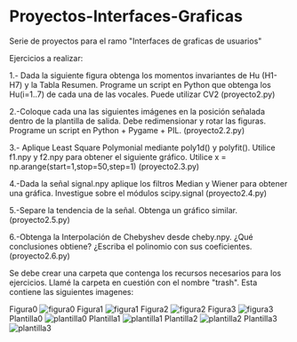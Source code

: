 # Proyectos-Interfaces-Graficas
Serie de proyectos para el ramo "Interfaces de graficas de usuarios"

Ejercicios a realizar:

1.- Dada la siguiente figura obtenga los momentos invariantes de Hu (H1-H7) y la Tabla Resumen.
Programe un script en Python que obtenga los Hu(i=1..7) de cada una de las vocales. Puede utilizar CV2  (proyecto2.py)

2.-Coloque cada una las siguientes imágenes en la posición señalada dentro de la plantilla de salida. 
Debe redimensionar y rotar las figuras. Programe un script en Python + Pygame + PIL. (proyecto2.2.py)

3.- Aplique Least Square Polymonial mediante poly1d() y polyfit(). Utilice f1.npy y f2.npy para 
obtener el siguiente gráfico. Utilice x = np.arange(start=1,stop=50,step=1) (proyecto2.3.py)

4.-Dada la señal signal.npy aplique los filtros Median y Wiener para obtener una gráfica. 
Investigue sobre el módulos scipy.signal (proyecto2.4.py)

5.-Separe la tendencia de la señal. Obtenga un gráfico similar. (proyecto2.5.py)

6.-Obtenga la Interpolación de Chebyshev desde cheby.npy. ¿Qué conclusiones obtiene? ¿Escriba el 
polinomio con sus coeficientes. (proyecto2.6.py)




Se debe crear una carpeta que contenga los recursos necesarios para los ejercicios. Llamé la carpeta en cuestión con el nombre "trash". Esta contiene las siguientes imagenes: 

Figura0 
![figura0](https://user-images.githubusercontent.com/43975051/210419371-f1c92efe-8121-48e6-9c69-2f33cfd83095.png)
Figura1
![figura1](https://user-images.githubusercontent.com/43975051/210419377-4c6c7f9c-9562-4609-80f4-e81dd2fac0a6.png)
Figura2
![figura2](https://user-images.githubusercontent.com/43975051/210419378-7cea7ab3-2ef4-48b3-ab6d-c110cce3a276.png)
Figura3
![figura3](https://user-images.githubusercontent.com/43975051/210419381-7b32f77f-fad1-468d-9200-5200bb50cdd5.png)
Plantilla0
![plantilla0](https://user-images.githubusercontent.com/43975051/210419383-d7bb7762-6a08-4c17-aa3d-6fba107cbe01.png)
Plantilla1
![plantilla1](https://user-images.githubusercontent.com/43975051/210419387-5f528eb8-b3b6-4026-af89-3d8d57bea8f5.png)
Plantilla2
![plantilla2](https://user-images.githubusercontent.com/43975051/210419388-0741331c-71a8-4246-843d-3f2fd3bbf1da.png)
Plantilla3
![plantilla3](https://user-images.githubusercontent.com/43975051/210419389-0cc3aa1a-3c5f-4f0e-aaee-12dfa7d51104.png)



